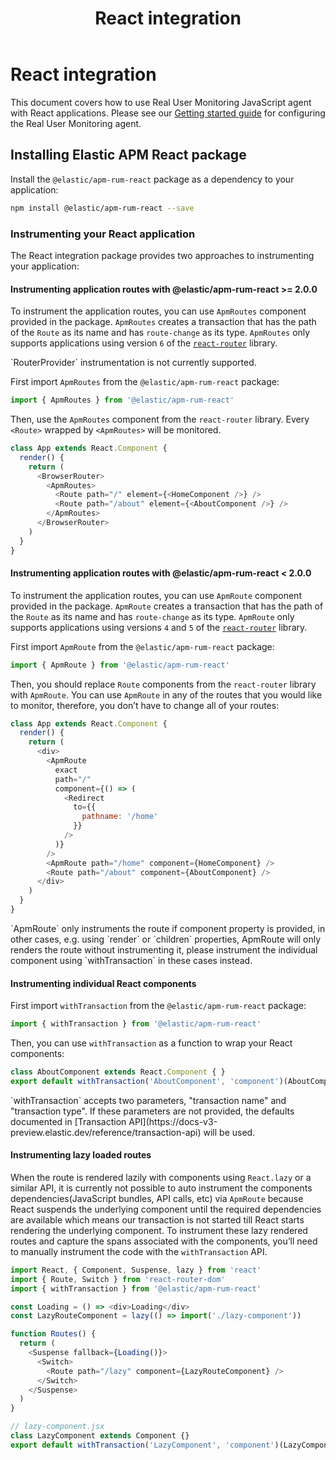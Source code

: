 ﻿---
title: React integration
description: This document covers how to use Real User Monitoring JavaScript agent with React applications. Please see our Getting started guide for configuring the...
url: https://docs-v3-preview.elastic.dev/reference/react-integration
products:
  - APM
  - APM Agent
  - Elastic Observability
---

# React integration

This document covers how to use Real User Monitoring JavaScript agent with React applications. Please see our [Getting started guide](https://docs-v3-preview.elastic.dev/reference/set-up-apm-real-user-monitoring-javascript-agent) for configuring the Real User Monitoring agent.

## Installing Elastic APM React package

Install the `@elastic/apm-rum-react` package as a dependency to your application:
```bash
npm install @elastic/apm-rum-react --save
```


### Instrumenting your React application

The React integration package provides two approaches to instrumenting your application:

#### Instrumenting application routes with @elastic/apm-rum-react >= 2.0.0

To instrument the application routes, you can use `ApmRoutes` component provided in the package. `ApmRoutes` creates a transaction that has the path of the `Route` as its name and has `route-change` as its type.
<note>
  `ApmRoutes` only supports applications using version `6` of the [`react-router`](https://github.com/remix-run/react-router) library.
</note>

<note>
  `RouterProvider` instrumentation is not currently supported.
</note>

First import `ApmRoutes` from the `@elastic/apm-rum-react` package:
```js
import { ApmRoutes } from '@elastic/apm-rum-react'
```

Then, use the `ApmRoutes` component from the `react-router` library. Every `<Route>` wrapped by `<ApmRoutes>` will be monitored.
```js
class App extends React.Component {
  render() {
    return (
      <BrowserRouter>
        <ApmRoutes>
          <Route path="/" element={<HomeComponent />} />
          <Route path="/about" element={<AboutComponent />} />
        </ApmRoutes>
      </BrowserRouter>
    )
  }
}
```


#### Instrumenting application routes with @elastic/apm-rum-react < 2.0.0

To instrument the application routes, you can use `ApmRoute` component provided in the package. `ApmRoute` creates a transaction that has the path of the `Route` as its name and has `route-change` as its type.
<note>
  `ApmRoute` only supports applications using versions `4` and `5` of the [`react-router`](https://github.com/remix-run/react-router) library.
</note>

First import `ApmRoute` from the `@elastic/apm-rum-react` package:
```js
import { ApmRoute } from '@elastic/apm-rum-react'
```

Then, you should replace `Route` components from the `react-router` library with `ApmRoute`. You can use `ApmRoute` in any of the routes that you would like to monitor, therefore, you don’t have to change all of your routes:
```js
class App extends React.Component {
  render() {
    return (
      <div>
        <ApmRoute
          exact
          path="/"
          component={() => (
            <Redirect
              to={{
                pathname: '/home'
              }}
            />
          )}
        />
        <ApmRoute path="/home" component={HomeComponent} />
        <Route path="/about" component={AboutComponent} />
      </div>
    )
  }
}
```

<note>
  `ApmRoute` only instruments the route if component property is provided, in other cases, e.g. using `render` or `children` properties, ApmRoute will only renders the route without instrumenting it, please instrument the individual component using `withTransaction` in these cases instead.
</note>


#### Instrumenting individual React components

First import `withTransaction` from the `@elastic/apm-rum-react` package:
```js
import { withTransaction } from '@elastic/apm-rum-react'
```

Then, you can use `withTransaction` as a function to wrap your React components:
```js
class AboutComponent extends React.Component { }
export default withTransaction('AboutComponent', 'component')(AboutComponent)
```

<note>
  `withTransaction` accepts two parameters, "transaction name" and "transaction type". If these parameters are not provided, the defaults documented in [Transaction API](https://docs-v3-preview.elastic.dev/reference/transaction-api) will be used.
</note>


#### Instrumenting lazy loaded routes

When the route is rendered lazily with components using `React.lazy` or a similar API, it is currently not possible to auto instrument the components dependencies(JavaScript bundles, API calls, etc) via `ApmRoute` because React suspends the underlying component until the required dependencies are available which means our transaction is not started till React starts rendering the underlying component. To instrument these lazy rendered routes and capture the spans associated with the components, you’ll need to manually instrument the code with the `withTransaction` API.
```js
import React, { Component, Suspense, lazy } from 'react'
import { Route, Switch } from 'react-router-dom'
import { withTransaction } from '@elastic/apm-rum-react'

const Loading = () => <div>Loading</div>
const LazyRouteComponent = lazy(() => import('./lazy-component'))

function Routes() {
  return (
    <Suspense fallback={Loading()}>
      <Switch>
        <Route path="/lazy" component={LazyRouteComponent} />
      </Switch>
    </Suspense>
  )
}

// lazy-component.jsx
class LazyComponent extends Component {}
export default withTransaction('LazyComponent', 'component')(LazyComponent)
```
